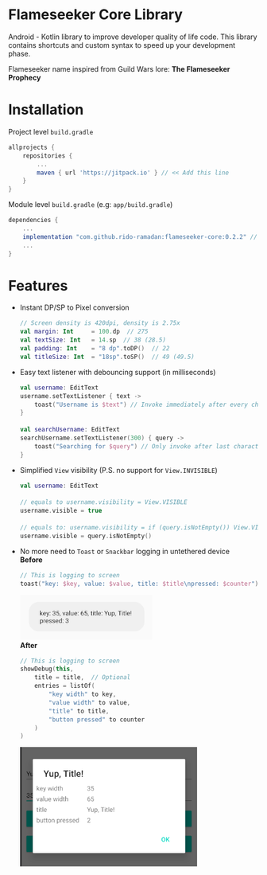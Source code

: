 #   Flameseeker Core Library

Android - Kotlin library to improve developer quality of life code. This library contains
shortcuts and custom syntax to speed up your development phase.

Flameseeker name inspired from Guild Wars lore: **The Flameseeker Prophecy**

#   Installation

Project level `build.gradle`
```gradle
allprojects {
    repositories {
        ...
        maven { url 'https://jitpack.io' } // << Add this line
    }
}
```

Module level `build.gradle` (e.g: `app/build.gradle`)
```gradle
dependencies {
    ...
    implementation "com.github.rido-ramadan:flameseeker-core:0.2.2" // << Add this line
    ...
}
```

#   Features
*   Instant DP/SP to Pixel conversion
    ```kotlin
    // Screen density is 420dpi, density is 2.75x
    val margin: Int     = 100.dp  // 275
    val textSize: Int   = 14.sp  // 38 (28.5)
    val padding: Int    = "8 dp".toDP()  // 22
    val titleSize: Int  = "18sp".toSP()  // 49 (49.5)
    ```

*   Easy text listener with debouncing support (in milliseconds)
    ```kotlin
    val username: EditText
    username.setTextListener { text ->
        toast("Username is $text") // Invoke immediately after every char changes
    }

    val searchUsername: EditText
    searchUsername.setTextListener(300) { query ->
        toast("Searching for $query") // Only invoke after last character edit has passed 300ms
    }
    ```

*   Simplified `View` visibility (P.S. no support for `View.INVISIBLE`)
    ```kotlin
    val username: EditText

    // equals to username.visibility = View.VISIBLE
    username.visible = true
    
    // equals to: username.visibility = if (query.isNotEmpty()) View.VISIBLE else View.GONE
    username.visible = query.isNotEmpty()
    ```

*   No more need to `Toast` or `Snackbar` logging in untethered device  
    **Before**
    ```kotlin
    // This is logging to screen
    toast("key: $key, value: $value, title: $title\npressed: $counter") 
    ```
    ![toast](./docs/assets/toast.png)  
    **After** 
    ```kotlin
    // This is logging to screen
    showDebug(this,
        title = title,  // Optional
        entries = listOf(
            "key width" to key,
            "value width" to value,
            "title" to title,
            "button pressed" to counter
        )
    )
    ```
    ![debug](./docs/assets/debugDialog.png)